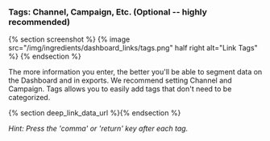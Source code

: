
### Tags: Channel, Campaign, Etc. (Optional -- highly recommended)

{% section screenshot %}
{% image src="/img/ingredients/dashboard_links/tags.png" half right alt="Link Tags" %}
{% endsection %}

The more information you enter, the better you'll be able to segment data on the Dashboard and in exports. We recommend setting Channel and Campaign. Tags allows you to easily add tags that don't need to be categorized.

{% section deep_link_data_url %}{% endsection %}

*Hint: Press the 'comma' or 'return' key after each tag.*

